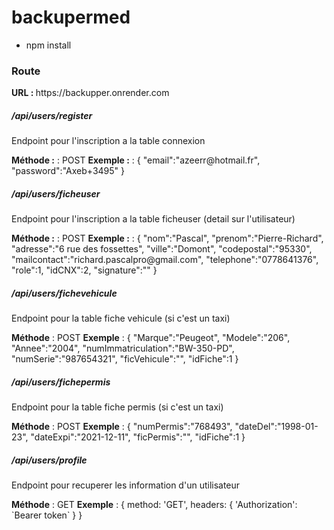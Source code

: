 # backupermed

- npm install

<h3>Route</h3>
<b>URL : </b>https://backupper.onrender.com
<h5>/api/users/register</h5>
<p>Endpoint pour l'inscription a la table connexion</p>
<b>Méthode :</b> : POST
<b>Exemple :</b> : 
{
    "email":"azeerr@hotmail.fr",
    "password":"Axeb+3495"
}

<h5>/api/users/ficheuser</h5>
<p>Endpoint pour l'inscription a la table ficheuser (detail sur l'utilisateur)</p>
<b>Méthode :</b> : POST
<b>Exemple :</b> : 
{
    "nom":"Pascal", 
    "prenom":"Pierre-Richard", 
    "adresse":"6 rue des fossettes", 
    "ville":"Domont", 
    "codepostal":"95330", 
    "mailcontact":"richard.pascalpro@gmail.com", 
    "telephone":"0778641376", 
    "role":1, 
    "idCNX":2, 
    "signature":""
}

<h5>/api/users/fichevehicule</h5>
<p>Endpoint pour la table fiche vehicule (si c'est un taxi)</p>
<b>Méthode</b> : POST
<b>Exemple</b> :
{
    "Marque":"Peugeot", 
    "Modele":"206", 
    "Annee":"2004", 
    "numImmatriculation":"BW-350-PD", 
    "numSerie":"987654321", 
    "ficVehicule":"", 
    "idFiche":1
}


<h5>/api/users/fichepermis</h5>
<p>Endpoint pour la table fiche permis (si c'est un taxi)</p>
<b>Méthode</b> : POST
<b>Exemple</b> :
{
    "numPermis":"768493", 
    "dateDel":"1998-01-23", 
    "dateExpi":"2021-12-11", 
    "ficPermis":"", 
    "idFiche":1
}

<h5>/api/users/profile</h5>
<p>Endpoint pour recuperer les information d'un utilisateur</p>
<b>Méthode</b> : GET
<b>Exemple</b> :
{
    method: 'GET',
    headers: {
        'Authorization': `Bearer token`
    }
}